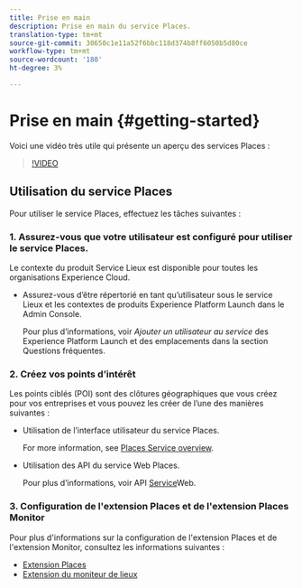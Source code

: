 ```yaml
---
title: Prise en main
description: Prise en main du service Places.
translation-type: tm+mt
source-git-commit: 30650c1e11a52f6bbc118d374b8ff6050b5d80ce
workflow-type: tm+mt
source-wordcount: '180'
ht-degree: 3%

---
```



# Prise en main {#getting-started}

Voici une vidéo très utile qui présente un aperçu des services Places :

<!--
Test of different youtube link for exl
-->

>[!VIDEO](https://youtu.be/aV6i_ayxWCw)

## Utilisation du service Places

Pour utiliser le service Places, effectuez les tâches suivantes :

### 1. Assurez-vous que votre utilisateur est configuré pour utiliser le service Places.

Le contexte du produit Service Lieux est disponible pour toutes les organisations Experience Cloud.

* Assurez-vous d’être répertorié en tant qu’utilisateur sous le service Lieux et les contextes de produits Experience Platform Launch dans le Admin Console.

   Pour plus d’informations, voir *Ajouter un utilisateur au service* des Experience Platform Launch et des emplacements dans la section Questions [](/help/places-gain-access.md)fréquentes.


### 2. Créez vos points d’intérêt

Les points ciblés (POI) sont des clôtures géographiques que vous créez pour vos entreprises et vous pouvez les créer de l’une des manières suivantes :

* Utilisation de l’interface utilisateur du service Places.

   For more information, see [Places Service overview](/help/poi-mgmt-ui/poi-mgmt-ui-overview.md).

* Utilisation des API du service Web Places.

   Pour plus d’informations, voir API [Service](/help/web-service-api/places-web-services.md)Web.


### 3. Configuration de l&#39;extension Places et de l&#39;extension Places Monitor

Pour plus d&#39;informations sur la configuration de l&#39;extension Places et de l&#39;extension Monitor, consultez les informations suivantes :

* [Extension Places](/help/places-ext-aep-sdks/places-extension/places-extension.md)
* [Extension du moniteur de lieux](/help/places-ext-aep-sdks/places-monitor-extension/places-monitor-extension.md)

